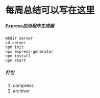# 每周总结可以写在这里
##### Express应用程序生成器
```
mkdir server
cd server
npm init
npx express-generator
npm install
npm start
```
##### 打包
1. compress
2. archiver


